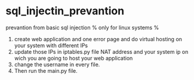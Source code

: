 # sql_injectin_prevantion
prevantion from basic sql injection
    % only for linux systems %
1) create web application and one error page and do virtual hosting on your system with different IPs 
2) update those IPs in iptables.py file NAT address and your system ip on wich you are going to host your web application
3) change the username in every file.
4) Then run the main.py file.
